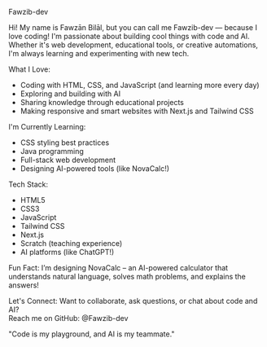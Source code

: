 Fawzib-dev

Hi! My name is Fawzān Bilāl, but you can call me Fawzib-dev — because I love coding! 
I'm passionate about building cool things with code and AI. Whether it's web development, educational tools, or creative automations, I'm always learning and experimenting with new tech.

What I Love:
- Coding with HTML, CSS, and JavaScript (and learning more every day)
- Exploring and building with AI
- Sharing knowledge through educational projects
- Making responsive and smart websites with Next.js and Tailwind CSS

I'm Currently Learning:
- CSS styling best practices
- Java programming
- Full-stack web development
- Designing AI-powered tools (like NovaCalc!)

Tech Stack:
- HTML5
- CSS3
- JavaScript
- Tailwind CSS
- Next.js
- Scratch (teaching experience)
- AI platforms (like ChatGPT!)

Fun Fact:
I’m designing NovaCalc – an AI-powered calculator that understands natural language, solves math problems, and explains the answers!

Let's Connect:
Want to collaborate, ask questions, or chat about code and AI?  
Reach me on GitHub: @Fawzib-dev

"Code is my playground, and AI is my teammate."

<!---![fbilalbuilder](https://github.com/user-attachments/assets/db306a57-cb73-4db9-b832-58429cf222c6)

fawzib-dev/fawzib-dev is a ✨ special ✨ repository because its `README.md` (this file) appears on your GitHub profile.
You can click the Preview link to take a look at your changes.
--->
